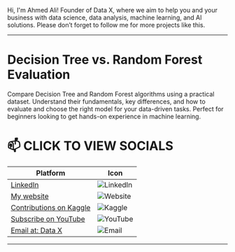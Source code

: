 Hi, I'm Ahmed Ali! Founder of Data X, where we aim to help you and your business with data science, data analysis, machine learning, and AI solutions. Please don’t forget to follow me for more projects like this.

---

# Decision Tree vs. Random Forest Evaluation
Compare Decision Tree and Random Forest algorithms using a practical dataset. Understand their fundamentals, key differences, and how to evaluate and choose the right model for your data-driven tasks. Perfect for beginners looking to get hands-on experience in machine learning.

# 📫 CLICK TO VIEW SOCIALS

| Platform                                   | Icon                                                                                 |
|--------------------------------------------|--------------------------------------------------------------------------------------|
| [LinkedIn](https://www.linkedin.com/in/rajaahmedalikhan)   | ![LinkedIn](https://img.shields.io/badge/-LinkedIn-0077B5?logo=linkedin&logoColor=white)   |
| [My website](https://dataxofficial.com)         | ![Website](https://img.shields.io/badge/-Website-FF6600?logo=web&logoColor=white)         |
| [Contributions on Kaggle](https://www.kaggle.com/datascientist97) | ![Kaggle](https://img.shields.io/badge/-Kaggle-20BEFF?logo=kaggle&logoColor=white)      |
| [Subscribe on YouTube](https://www.youtube.com/@datax_official) | ![YouTube](https://img.shields.io/badge/-YouTube-FF0000?logo=youtube&logoColor=white) |
| [Email at: Data X](mailto:datascientist097@gmail.com)     | ![Email](https://img.shields.io/badge/-Email-D14836?logo=gmail&logoColor=white)          |

---


